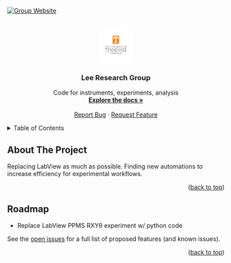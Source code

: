 <a name="readme-top"></a>

<!-- shields -->
[![Group Website][group-shield]][group-url]


<!-- home banner -->
<br />
<div align="center">
  <a href="https://github.com/adhprdp2/LeeGroup">
    <img src="images/logo.png" alt="Logo" width="80" height="80">
  </a>

<h3 align="center">Lee Research Group</h3>

  <p align="center">
    Code for instruments, experiments, analysis
    <br />
    <a href="https://github.com/adhprdp2/LeeGroup"><strong>Explore the docs »</strong></a>
    <br />
    <br />
    <a href="https://github.com/adhprdp2/LeeGroup/issues">Report Bug</a>
    ·
    <a href="https://github.com/adhprdp2/LeeGroup/issues">Request Feature</a>
  </p>
</div>



<!-- TOC -->
<details>
  <summary>Table of Contents</summary>
  <ol>
    <li>
      <a href="#about-the-project">About The Project</a>
    </li>
    <li><a href="#roadmap">Roadmap</a></li>
  </ol>
</details>



<!-- ABOUT THE PROJECT -->
## About The Project

Replacing LabView as much as possible. Finding new automations to increase efficiency for experimental workflows.

<p align="right">(<a href="#readme-top">back to top</a>)</p>


<!-- ROADMAP -->
## Roadmap

- Replace LabView PPMS RXY&theta; experiment w/ python code

See the [open issues](https://github.com/github_username/repo_name/issues) for a full list of proposed features (and known issues).

<p align="right">(<a href="#readme-top">back to top</a>)</p>



<!-- links/image definitions -->
<!-- https://www.markdownguide.org/basic-syntax/#reference-style-links -->
[group-shield]: https://img.shields.io/badge/Group_Website-try
[group-url]: https://lee.utk.edu/
